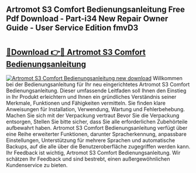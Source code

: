 ## Artromot S3 Comfort Bedienungsanleitung Free Pdf Download - Part-i34 New Repair Owner Guide - User Service Edition fmvD3

# <h2><a href="http://df4rxi.blite.top/?on=Artromot+S3+Comfort+Bedienungsanleitung">🔗Download 👉🔴 Artromot S3 Comfort Bedienungsanleitung</a></h2>

[![Artromot S3 Comfort Bedienungsanleitung new download](https://i.imgur.com/lujVjoI.png)](http://df4rxi.blite.top/?on=Artromot+S3+Comfort+Bedienungsanleitung)
Willkommen bei der Bedienungsanleitung für Ihr neu eingerichtetes Artromot S3 Comfort Bedienungsanleitung. Dieser umfassende Leitfaden soll Ihnen den Einstieg in Ihr Produkt erleichtern und Ihnen ein gründliches Verständnis seiner Merkmale, Funktionen und Fähigkeiten vermitteln. Sie finden klare Anweisungen für Installation, Verwendung, Wartung und Fehlerbehebung. Machen Sie sich mit der Verpackung vertraut Bevor Sie die Verpackung entsorgen, Stellen Sie bitte sicher, dass Sie alle erforderlichen Zubehörteile aufbewahrt haben. Artromot S3 Comfort Bedienungsanleitung verfügt über eine Reihe erweiterter Funktionen, darunter Spracherkennung, anpassbare Einstellungen, Unterstützung für mehrere Sprachen und automatische Backups, auf die alle über die Benutzeroberfläche zugegriffen werden kann. Ihr Feedback ist wichtig, Artromot S3 Comfort Bedienungsanleitung. Wir schätzen Ihr Feedback und sind bestrebt, einen außergewöhnlichen Kundenservice zu bieten.

